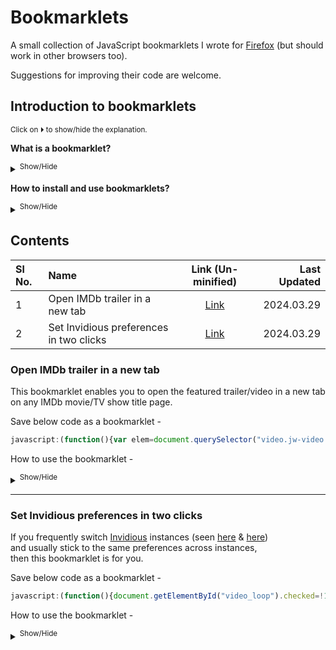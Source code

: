 <!--
Todo:
* solve random selection in IMDb  

; https://github.com/xypha/Bookmarklets/edit/main/README.md
; Last updated 2024.04.11
-->

# Bookmarklets  

  A small collection of JavaScript bookmarklets I wrote for [Firefox](https://www.mozilla.org/en-US/firefox/new/) (but should work in other browsers too).  

  Suggestions for improving their code are welcome.  
  
## Introduction to bookmarklets  
  <sup>Click on ⏵ to show/hide the explanation.</sup>  
  
  **What is a bookmarklet?**  
  
  <details>
  <summary><sup>Show/Hide</sup></summary>  
  
  > Bookmarklets are saved and used as normal bookmarks in any web browser.  
  >  
  > Each bookmarklet (or simply marklet) contains [JavaScript](https://en.wikipedia.org/wiki/JavaScript) commands and as such, they are simple "one-click" tools which add functionality to the browser. Hence, each file ends with a `.js` extension.  
  >  
  > Bookmarklets always begin with `javascript:`.  Some browsers automatically delete this label when pasting, so make sure it's there.  
  > Bookmarklet code shown below is *minified* i.e., it contains only the information a computer needs to execute the commands quickly.  
  > Copy and paste the code at [UnMinify.com](https://unminify.com/) to expand it so it is easier for humans to read, or visit un-minified link in contents to view the original code with comments.   
  > If you choose to alter the un-minified code to your own needs, use [Minify JS](https://www.minifier.org/) to compact it before bookmarklet creation.  
  > 
  > Visit [Wikipedia](https://en.wikipedia.org/wiki/Bookmarklet) to learn more about bookmarklets.  
  
  </details>
  
  **How to install and use bookmarklets?**  
  
  <details>
  <summary><sup>Show/Hide</sup></summary>  
  
  > "Installation" of a bookmarklet is performed by creating a new bookmark, and pasting the code into the `URL` destination field.  
  > 
  > <sub>Image: 'Add bookmark' window in Firefox - paste bookmarklet code in **URL** field</sub>
  > 
  > ![Add bookmark window in Firefox - paste bookmarklet code in ~URL~ field](https://github.com/xypha/Bookmarklets/assets/12472214/97fb5be9-361d-4eb3-9d56-16d972692a6d)  
  >  
  > The contents of `Name`, `Tags` or `Keyword` fields are optional.  
  > Choose something that will make it easy for you to remember a bookmarklet's function and use it from the Bookmarks Toolbar, and locate or search for it in your browser's Bookmark Manager.  
  > You can leave these other fields blank too. The content of these fields won't change the function of the bookmarklet.  
  
  </details>

## Contents

  | Sl No.  | Name                                              | Link (Un-minified)                                                                                    | Last Updated |
  | :---    | :---                                              |    :---:                                                                                              |     ---:     |
  | 1       | Open IMDb trailer in a new tab                    | [Link](https://github.com/xypha/Bookmarklets/blob/main/Open_IMDb_trailer_in_new_tab.js)               | 2024.03.29   |
  | 2       | Set Invidious preferences in two clicks           | [Link](https://github.com/xypha/Bookmarklets/blob/main/Set_Invidious_preferences_in_two_clicks.js)    | 2024.03.29   |

### **Open IMDb trailer in a new tab**  
  
  This bookmarklet enables you to open the featured trailer/video in a new tab on any IMDb movie/TV show title page.  
  
  Save below code as a bookmarklet -  
  ```js
  javascript:(function(){var elem=document.querySelector("video.jw-video.jw-reset");var src=elem.getAttribute("src");window.open(src)})()
  ```  
    
  How to use the bookmarklet -  

  <details>
  <summary><sup>Show/Hide</sup></summary>  
    
  > **Step 1** - Open an IMDb page. Example: [Terminator 2](https://www.imdb.com/title/tt0103064/)  
  > **Step 2** - Click on this bookmarklet.  
  > 
  > + If a featured trailer is present next to the movie or show's poster (Image 1a), it will open in a new tab/window as per your browser setting. (Image 1b)  
  > 
  > <sub>**Image 1a**: Featured trailer (red arrow :arrow_down:) is present next to the movie or show's poster -</sub>  
  > 
  > ![Featured trailer is present next to the movie or show's poster](https://github.com/xypha/Bookmarklets/assets/12472214/917818a0-ef01-4270-bc99-94b49cbe119a)
  > 
  > <sub>**Image 1b**: Trailer will open in a new tab or window -</sub>  
  > 
  > ![Trailer will open in a new tab or window](https://github.com/xypha/Bookmarklets/assets/12472214/555f17d9-7455-4f32-8508-025441f3bbd2)
  > 
  > + If a featured trailer is **not** present, but `Videos` are present on the page (Image 1c), you can choose one of two options -  
  > 
  > - Click on this bookmarklet. A video (usually the 1st one but its random sometimes) will open in a new tab. *(or)*  
  > - Click on a desired video, wait for the page and video to load, then click on this bookmarklet. The desired video will open in a new tab/window.  
  > 
  > <sub>**Image 1c**: Movie or show's videos on the main page -</sub>  
  > 
  > ![Movie or show's videos on the main page](https://github.com/xypha/Bookmarklets/assets/12472214/73c050c7-eb81-44ab-a2b6-214393632258)
  > 
  > + If a featured trailer is not present **and** there are no videos, then *nothing happens* when the bookmarklet is clicked.  

  </details>
  
-----------------

### **Set Invidious preferences in two clicks**  

  If you frequently switch [Invidious](https://en.wikipedia.org/wiki/Invidious) instances (seen [here](https://docs.invidious.io/instances/) & [here](https://redirect.invidious.io/))  
  and usually stick to the same preferences across instances,  
  then this bookmarklet is for you.  
  
  Save below code as a bookmarklet -  
  ```js
  javascript:(function(){document.getElementById("video_loop").checked=!1;document.getElementById("autoplay").checked=!1;document.getElementById("continue").checked=!1;document.getElementById("continue_autoplay").checked=!1;document.getElementById("local").checked=!1;document.getElementById("listen").checked=!1;document.getElementById("speed").options[4].selected=!0;document.getElementById("quality").options[1].selected=!0;document.getElementById("quality_dash").options[6].selected=!0;document.getElementById("volume").value="50";document.getElementById("comments[0]").options[0].selected=!0;document.getElementById("comments[1]").options[0].selected=!0;document.getElementById("captions[0]").options[4].selected=!0;document.getElementById("captions[1]").options[2].selected=!0;document.getElementById("captions[2]").options[1].selected=!0;document.getElementById("related_videos").checked=!0;document.getElementById("annotations").checked=!1;document.getElementById("extend_desc").checked=!0;document.getElementById("vr_mode").checked=!1;document.getElementById("save_player_pos").checked=!0;document.getElementById("automatic_instance_redirect").checked=!0})()
  ```  
    
  How to use the bookmarklet -  

  <details>
  <summary><sup>Show/Hide</sup></summary>  
    
  > **Step 1** - Open the `Preferences` page of an Invidious instance. Example: [yewtu.be](https://yewtu.be/preferences) (Image 2a)  
  > **Step 2** - Click on this bookmarklet.  
  > **Step 3** - Check if the preferences set by the bookmarklet are as desired. (Image 2b)  
  > **Step 4** - Click on the `Save preferences` button at the bottom of the webpage.  
  > 
  > <sub>**Image 2a**: Preferences - Website defaults -</sub>  
  > 
  > ![Preferences - Website defaults](https://github.com/xypha/Bookmarklets/assets/12472214/dc46e73e-e3da-4f5e-acf6-8f2b779c29fc)
  > 
  > <sub>**Image 2b**: Preferences set by bookmarklet -</sub>  
  > 
  > ![Preferences set by bookmarklet](https://github.com/xypha/Bookmarklets/assets/12472214/4db5bc9b-0a31-4d08-9af3-bb0c896c0286)

  </details>
